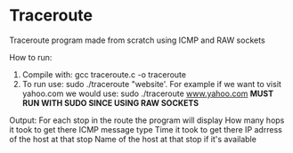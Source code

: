 # Traceroute
Traceroute program made from scratch using ICMP and RAW sockets

How to run:
1. Compile with: gcc traceroute.c -o traceroute
2. To run use: sudo ./traceroute "website'. For example if we want to visit yahoo.com we would use: sudo ./traceroute www.yahoo.com
**MUST RUN WITH SUDO SINCE USING RAW SOCKETS**

Output:
For each stop in the route the program will display 
How many hops it took to get there
ICMP message type
Time it took to get there
IP adrress of the host at that stop
Name of the host at that stop if it's available
